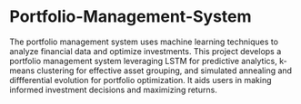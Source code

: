 # Portfolio-Management-System
The portfolio management system uses machine learning techniques to analyze financial data and optimize investments. 
This project develops a portfolio management system leveraging LSTM for predictive analytics, k-means clustering for effective asset grouping, and simulated annealing and diffferential evolution for portfolio optimization. It aids users in making informed investment decisions and maximizing returns. 
